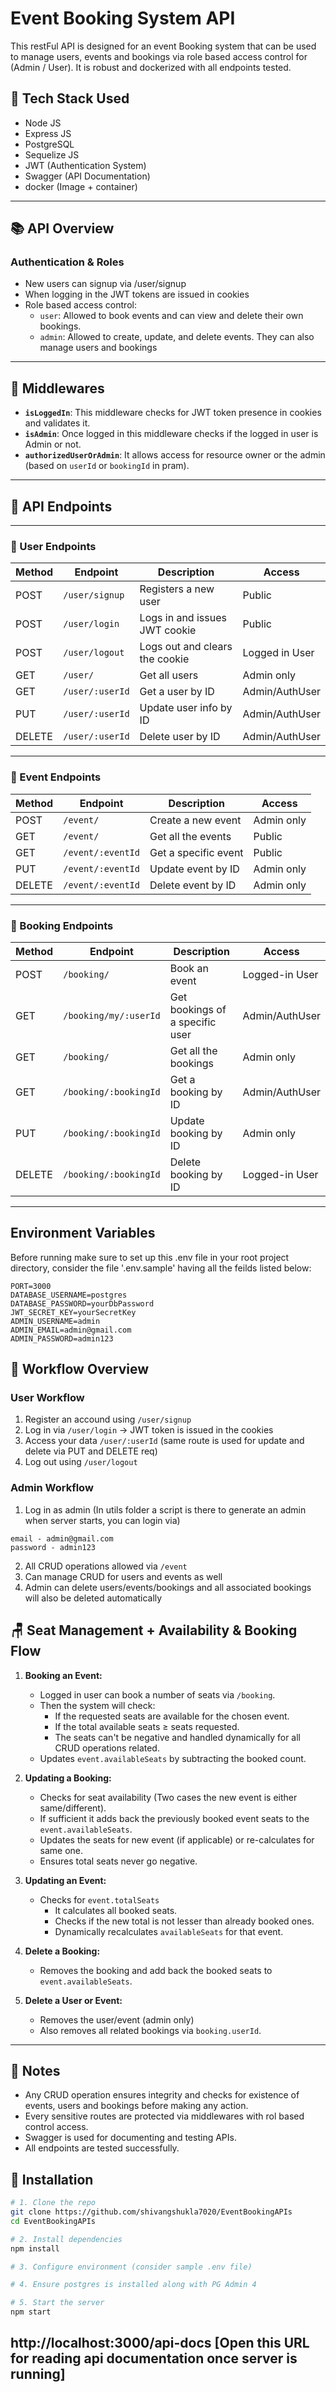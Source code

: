 # Event Booking System API

This restFul API is designed for an event Booking system that can be used to manage users, events and bookings via role based access control for (Admin / User). It is robust and dockerized with all endpoints tested.

## 📁 Tech Stack Used

- Node JS
- Express JS
- PostgreSQL
- Sequelize JS
- JWT (Authentication System)
- Swagger (API Documentation)
- docker (Image + container)

---

## 📚 API Overview

### Authentication & Roles

- New users can signup via /user/signup
- When logging in the JWT tokens are issued in cookies
- Role based access control:
  - `user`: Allowed to book events and can view and delete their own bookings.
  - `admin`: Allowed to create, update, and delete events. They can also manage users and bookings

---

## 🔐 Middlewares

- **`isLoggedIn`**: This middleware checks for JWT token presence in cookies and validates it.
- **`isAdmin`**: Once logged in this middleware checks if the logged in user is Admin or not.
- **`authorizedUserOrAdmin`**: It allows access for resource owner or the admin (based on `userId` or `bookingId` in pram).

---

## 📌 API Endpoints

---

### 👤 User Endpoints

| Method | Endpoint       | Description                    | Access          |
|--------|----------------|--------------------------------|-----------------|
| POST   | `/user/signup` | Registers a new user           | Public          |
| POST   | `/user/login`  | Logs in and issues JWT cookie  | Public          |
| POST   | `/user/logout` | Logs out and clears the cookie | Logged in User  |
| GET    | `/user/`       | Get all users                  | Admin only      |
| GET    | `/user/:userId`| Get a user by ID               | Admin/AuthUser  |
| PUT    | `/user/:userId`| Update user info by ID         | Admin/AuthUser  |
| DELETE | `/user/:userId`| Delete user by ID              | Admin/AuthUser  |

---

### 🎫 Event Endpoints

| Method | Endpoint          | Description                | Access     |
|--------|-------------------|----------------------------|------------|
| POST   | `/event/`         | Create a new event         | Admin only |
| GET    | `/event/`         | Get all the events         | Public     |
| GET    | `/event/:eventId` | Get a specific event       | Public     |
| PUT    | `/event/:eventId` | Update event by ID         | Admin only |
| DELETE | `/event/:eventId` | Delete event by ID         | Admin only |

---

### 📑 Booking Endpoints

| Method | Endpoint                | Description                        | Access          |
|--------|-------------------------|------------------------------------|-----------------|
| POST   | `/booking/`             | Book an event                      | Logged-in User  |
| GET    | `/booking/my/:userId`   | Get bookings of a specific user    | Admin/AuthUser  |
| GET    | `/booking/`             | Get all the bookings               | Admin only      |
| GET    | `/booking/:bookingId`   | Get a booking by ID                | Admin/AuthUser  |
| PUT    | `/booking/:bookingId`   | Update booking by ID               | Admin only      |
| DELETE | `/booking/:bookingId`   | Delete booking by ID               | Logged-in User  |

---

## Environment Variables

Before running make sure to set up this .env file in your root project directory, consider the file '.env.sample' having all the feilds listed below:

```env
PORT=3000
DATABASE_USERNAME=postgres
DATABASE_PASSWORD=yourDbPassword
JWT_SECRET_KEY=yourSecretKey
ADMIN_USERNAME=admin
ADMIN_EMAIL=admin@gmail.com
ADMIN_PASSWORD=admin123
```

## 🔄 Workflow Overview

### User Workflow

1. Register an accound using `/user/signup`
2. Log in via `/user/login` → JWT token is issued in the cookies
3. Access your data `/user/:userId` (same route is used for update and delete via PUT and DELETE req)
4. Log out using `/user/logout`

### Admin Workflow

1. Log in as admin (In utils folder a script is there to generate an admin when server starts, you can login via)
```
email - admin@gmail.com
password - admin123
```
2. All CRUD operations allowed via `/event`
3. Can manage CRUD for users and events as well
4. Admin can delete users/events/bookings and all associated bookings will also be deleted automatically


## 🪑 Seat Management + Availability & Booking Flow

1. **Booking an Event:**
   - Logged in user can book a number of seats via `/booking`.
   - Then the system will check:
     - If the requested seats are available for the chosen event.
     - If the total available seats ≥ seats requested.
     - The seats can't be negative and handled dynamically for all CRUD operations related.
   - Updates `event.availableSeats` by subtracting the booked count.

2. **Updating a Booking:**
   - Checks for seat availability (Two cases the new event is either same/different).
   - If sufficient it adds back the previously booked event seats to the `event.availableSeats`.
   - Updates the seats for new event (if applicable) or re-calculates for same one.
   - Ensures total seats never go negative.

3. **Updating an Event:**
   - Checks for `event.totalSeats`
     - It calculates all booked seats.
     - Checks if the new total is not lesser than already booked ones.
     - Dynamically recalculates `availableSeats` for that event.

4. **Delete a Booking:**
   - Removes the booking and add back the booked seats to `event.availableSeats`.

5. **Delete a User or Event:**
   - Removes the user/event (admin only)
   - Also removes all related bookings via `booking.userId`.

---

## 📎 Notes

- Any CRUD operation ensures integrity and checks for existence of events, users and bookings before making any action.
- Every sensitive routes are protected via middlewares with rol based control access.
- Swagger is used for documenting and testing APIs.
- All endpoints are tested successfully.

## 🚀 Installation

```bash
# 1. Clone the repo
git clone https://github.com/shivangshukla7020/EventBookingAPIs
cd EventBookingAPIs

# 2. Install dependencies
npm install

# 3. Configure environment (consider sample .env file)

# 4. Ensure postgres is installed along with PG Admin 4

# 5. Start the server
npm start
```
## http://localhost:3000/api-docs [Open this URL for reading api documentation once server is running]
